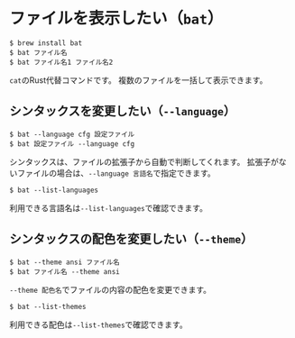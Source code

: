 # ファイルを表示したい（``bat``）

```console
$ brew install bat
$ bat ファイル名
$ bat ファイル名1 ファイル名2
```

``cat``のRust代替コマンドです。
複数のファイルを一括して表示できます。

## シンタックスを変更したい（``--language``）

```console
$ bat --language cfg 設定ファイル
$ bat 設定ファイル --language cfg
```

シンタックスは、ファイルの拡張子から自動で判断してくれます。
拡張子がないファイルの場合は、``--language 言語名``で指定できます。

```console
$ bat --list-languages
```

利用できる言語名は``--list-languages``で確認できます。

## シンタックスの配色を変更したい（``--theme``）

```console
$ bat --theme ansi ファイル名
$ bat ファイル名 --theme ansi
```

``--theme 配色名``でファイルの内容の配色を変更できます。

```console
$ bat --list-themes
```

利用できる配色は``--list-themes``で確認できます。
